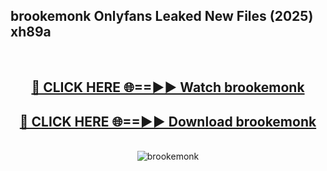 <h2>brookemonk Onlyfans Leaked New Files (2025) xh89a</h2>
<br>
<div align="center">
<h2><a href="https://mediafiles.top/brookemonk&ref=git" rel="nofollow">🔴 CLICK HERE 🌐==►► Watch brookemonk</a></h2>
<h2><a href="https://mediafiles.top/brookemonk&ref=git" rel="nofollow">🔴 CLICK HERE 🌐==►► Download brookemonk</a></h2>
<br>
<a href="https://mediafiles.top/brookemonk&ref=git" rel="nofollow" data-target="animated-image.originalLink"><img src="https://i.ibb.co.com/xMMVF88/686577567.gif" alt="brookemonk" style="max-width: 100%; display: inline-block;" data-target="animated-image.originalImage"></a>
</div>
<br>
<br>